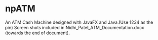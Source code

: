# npATM
 An ATM Cash Machine designed with JavaFX and Java.(Use 1234 as the pin)
Screen shots included in Nidhi_Patel_ATM_Documentation.docx (towards the end of document). 
